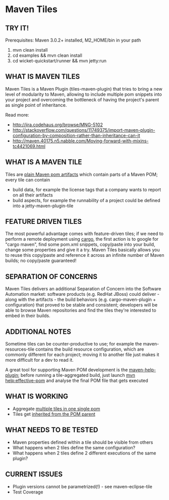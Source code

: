 # Maven Tiles

## TRY IT!

Prerequisites: Maven 3.0.2+ installed, M2_HOME/bin in your path

1. mvn clean install
2. cd examples && mvn clean install
3. cd wicket-quickstart/runner && mvn jetty:run

## WHAT IS MAVEN TILES

Maven Tiles is a Maven Plugin (tiles-maven-plugin) that tries to bring a new level of modularity to Maven, allowing to include multiple pom snippets into your project and overcoming the bottleneck of having the project's parent as single point of inheritance.

Read more:
- http://jira.codehaus.org/browse/MNG-5102
- http://stackoverflow.com/questions/11749375/import-maven-plugin-configuration-by-composition-rather-than-inheritance-can-it
- http://maven.40175.n5.nabble.com/Moving-forward-with-mixins-tc4421069.html

## WHAT IS A MAVEN TILE

Tiles are [plain Maven pom artifacts](https://github.com/maoo/maven-tiles/tree/master/examples/tiles) which contain parts of a Maven POM; every tile can contain
- build data, for example the license tags that a company wants to report on all their artifacts
- build aspects, for example the runnability of a project could be defined into a jetty-maven-plugin-tile

## FEATURE DRIVEN TILES

The most powerful advantage comes with feature-driven tiles; if we need to perform a remote deployment using [cargo](http://cargo.codehaus.org/Maven2+plugin), the first action is to google for "cargo maven", find some pom.xml snippets, copy/paste into your build, change some properties and give it a try. Maven Tiles basically allows you to reuse this copy/paste and reference it across an infinite number of Maven builds; no copy/paste guaranteed!

## SEPARATION OF CONCERNS

Maven Tiles delivers an additional Separation of Concern into the Software Automation market: software products (e.g. RedHat JBoss) could deliver - along with the artifacts - the build behaviors (e.g. cargo-maven-plugin + configuration) that proved to be stable and consistent; developers will be able to browse Maven repositories and find the tiles they're interested to embed in their builds.

## ADDITIONAL NOTES

Sometime tiles can be counter-productive to use; for example the maven-resources-tile contains the build resource configuration, which are commonly different for each project; moving it to another file just makes it more difficult for a dev to read it.

A great tool for supporting Maven POM development is the [maven-help-plugin](http://maven.apache.org/plugins/maven-help-plugin); before running a tile-aggregated build, just launch [mvn help:effective-pom](http://maven.apache.org/plugins/maven-help-plugin/effective-pom-mojo.html) and analyse the final POM file that gets executed

## WHAT IS WORKING

- Aggregate [multiple tiles in one single pom](https://github.com/maoo/maven-tiles/blob/master/examples/wicket-quickstart/pom.xml)
- Tiles get [inherited from the POM parent](https://github.com/maoo/maven-tiles/blob/master/examples/wicket-quickstart/runner/pom.xml)

## WHAT NEEDS TO BE TESTED

- Maven properties defined within a tile should be visible from others
- What happens when 2 tiles define the same configuration?
- What happens when 2 tiles define 2 different executions of the same plugin?


## CURRENT ISSUES

- Plugin versions cannot be parametrized(!) - see maven-eclipse-tile
- Test Coverage

